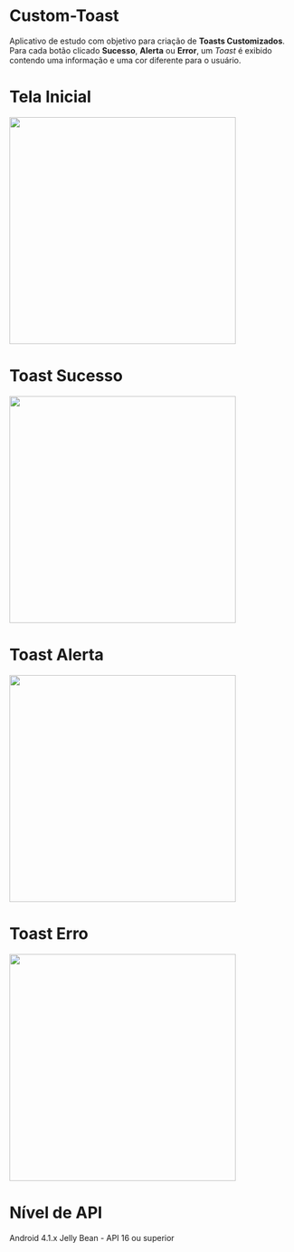 # Custom-Toast

Aplicativo de estudo com objetivo para criação de **Toasts Customizados**. Para cada botão clicado **Sucesso**, **Alerta** ou **Error**, um *Toast* é exibido contendo uma informação e uma cor diferente para o usuário.

# Tela Inicial

<img src="https://user-images.githubusercontent.com/39638014/88207278-ef5e1c80-cc25-11ea-848f-d4548a2955c8.jpg" width="400">


# Toast Sucesso


<img src="https://user-images.githubusercontent.com/39638014/88207279-eff6b300-cc25-11ea-96de-776501a502fa.jpg" width="400">


# Toast Alerta


<img src="https://user-images.githubusercontent.com/39638014/88207281-eff6b300-cc25-11ea-9165-021d4cbb7907.jpg" width="400">


# Toast Erro


<img src="https://user-images.githubusercontent.com/39638014/88207273-eec58600-cc25-11ea-8bab-1be706c8bd20.jpg" width="400">


# Nível de API

Android 4.1.x Jelly Bean - API 16 ou superior
